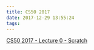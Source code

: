 ```yaml
---
title: CS50 2017
date: 2017-12-29 13:55:24
tags:
---
```


[CS50 2017 - Lecture 0 - Scratch](https://www.youtube.com/watch?v=y62zj9ozPOM)
